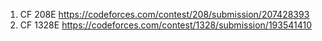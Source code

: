 1) CF 208E     <link>https://codeforces.com/contest/208/submission/207428393</link>
2) CF 1328E    <link>https://codeforces.com/contest/1328/submission/193541410</link>
